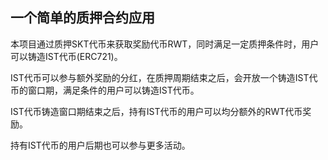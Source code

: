 ## 一个简单的质押合约应用

本项目通过质押SKT代币来获取奖励代币RWT，同时满足一定质押条件时，用户可以铸造IST代币(ERC721)。

IST代币可以参与额外奖励的分红，在质押周期结束之后，会开放一个铸造IST代币的窗口期，满足条件的用户可以铸造IST代币。

IST代币铸造窗口期结束之后，持有IST代币的用户可以均分额外的RWT代币奖励。

持有IST代币的用户后期也可以参与更多活动。